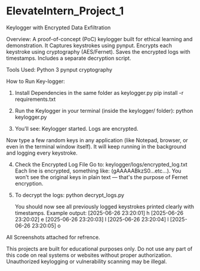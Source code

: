 # ElevateIntern_Project_1
Keylogger with Encrypted Data Exfiltration

Overview:
A proof-of-concept (PoC) keylogger built for ethical learning and demonstration. 
It Captures keystrokes using pynput. Encrypts each keystroke using cryptography (AES/Fernet).
Saves the encrypted logs with timestamps. Includes a separate decryption script.

Tools Used:
Python 3
pynput
cryptography

How to Run Key-logger:
1. Install Dependencies in the same folder as keylogger.py
   pip install -r requirements.txt

2. Run the Keylogger in your terminal (inside the keylogger/ folder):
   python keylogger.py

3. You’ll see:
   Keylogger started. Logs are encrypted.

Now type a few random keys in any application (like Notepad, browser, or even in the terminal window itself). It will keep running in the background and logging every keystroke.

4. Check the Encrypted Log File
   Go to:
   keylogger/logs/encrypted_log.txt
   Each line is encrypted, something like: (gAAAAABkzS0...etc...). You won't see the original keys in plain text — that's the purpose of Fernet encryption.

   
5. To decrypt the logs:
   python decrypt_logs.py

   You should now see all previously logged keystrokes printed clearly with timestamps.
   Example output:
   [2025-06-26 23:20:01] h
   [2025-06-26 23:20:02] e
   [2025-06-26 23:20:03] l
   [2025-06-26 23:20:04] l
   [2025-06-26 23:20:05] o

All Screenshots attached for refrence.


This projects are built for educational purposes only. 
Do not use any part of this code on real systems or websites without proper authorization. 
Unauthorized keylogging or vulnerability scanning may be illegal.
